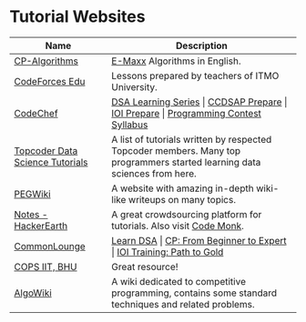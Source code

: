 # Tutorial Websites

| Name                                                                                                       | Description                                                                                                                                                                                                                                                                                                                                                                                           |
| ---------------------------------------------------------------------------------------------------------- | ----------------------------------------------------------------------------------------------------------------------------------------------------------------------------------------------------------------------------------------------------------------------------------------------------------------------------------------------------------------------------------------------------- |
| [CP-Algorithms](https://cp-algorithms.com/)                                                                | [E-Maxx](http://e-maxx.ru/algo) Algorithms in English.                                                                                                                                                                                                                                                                                                                                                |
| [CodeForces Edu](https://codeforces.com/edu/courses)                                                       | Lessons prepared by teachers of ITMO University.                                                                                                                                                                                                                                                                                                                                                      |
| [CodeChef](https://www.codechef.com)                                                                       | [DSA Learning Series](https://www.codechef.com/LEARNDSA?order=desc&sortBy=successful_submissions) \| [CCDSAP Prepare](https://www.codechef.com/certification/data-structures-and-algorithms/prepare) \| [IOI Prepare](https://www.codechef.com/ioi/prepare) \| [Programming Contest Syllabus](https://discuss.codechef.com/t/programming-contest-detailed-syllabus-along-with-example-problems/17791) |
| [Topcoder Data Science Tutorials](https://www.topcoder.com/community/data-science/data-science-tutorials/) | A list of tutorials written by respected Topcoder members. Many top programmers started learning data sciences from here.                                                                                                                                                                                                                                                                             |
| [PEGWiki](http://wcipeg.com/wiki/Special:AllPages)                                                         | A website with amazing in-depth wiki-like writeups on many topics.                                                                                                                                                                                                                                                                                                                                    |
| [Notes - HackerEarth](https://www.hackerearth.com/practice/notes/trending/)                                | A great crowdsourcing platform for tutorials. Also visit [Code Monk](https://www.hackerearth.com/practice/codemonk/).                                                                                                                                                                                                                                                                                 |
| [CommonLounge](https://www.commonlounge.com/)                                                              | [Learn DSA](https://www.commonlounge.com/discussion/d4a14f601eb44281b6c579e73d126cca/) \| [CP: From Beginner to Expert](https://www.commonlounge.com/discussion/d4a14f601eb44281b6c579e73d126cca/) \| [IOI Training: Path to Gold](https://www.commonlounge.com/discussion/c43e82881eb94fac9dca4140cf4b31d0)                                                                                          |
| [COPS IIT, BHU](https://copsiitbhu.co.in/resources/potw/)                                                  | Great resource!                                                                                                                                                                                                                                                                                                                                                                                       |
| [AlgoWiki](https://wiki.algo.is/) | A wiki dedicated to competitive programming, contains some standard techniques and related problems. |

